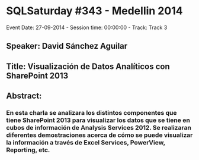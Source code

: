 # SQLSaturday #343 - Medellin 2014
Event Date: 27-09-2014 - Session time: 00:00:00 - Track: Track 3
## Speaker: David Sánchez Aguilar
## Title: Visualización de Datos Analíticos con SharePoint 2013
## Abstract:
### En esta charla se analizara los distintos componentes que tiene SharePoint 2013 para visualizar los datos que se tiene en cubos de información de Analysis Services 2012. Se realizaran diferentes demostraciones acerca de cómo se puede visualizar la información a través de Excel Services, PowerView, Reporting, etc.
